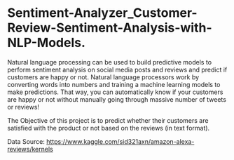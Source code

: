 # Sentiment-Analyzer_Customer-Review-Sentiment-Analysis-with-NLP-Models.

Natural language processing can be used to build predictive models to perform sentiment analysis on social media posts and reviews and predict if customers are happy or not. Natural language processors work by converting words into numbers and training a machine learning models to make predictions. That way, you can automatically know if your customers are happy or not without manually going through massive number of tweets or reviews!

The Objective of this project is to predict whether their customers are satisfied with the product or not based on the reviews (in text format).

Data Source: https://www.kaggle.com/sid321axn/amazon-alexa-reviews/kernels
